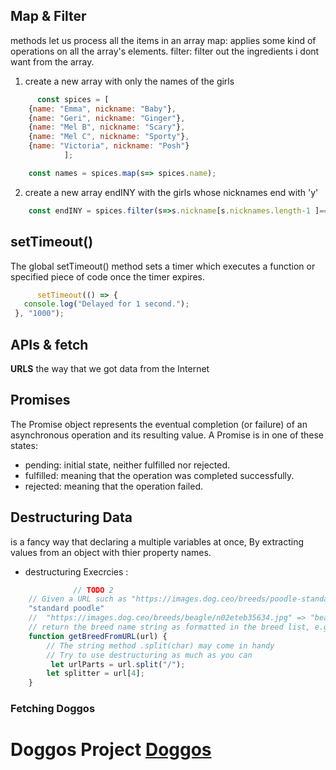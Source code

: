 
## Map & Filter 
methods let us process all the items in an array
map: applies some kind of operations on all the array's elements.
filter: filter out the ingredients i dont want from the array.
1. create a new array with only the names of the girls
```jsx
      const spices = [
    {name: "Emma", nickname: "Baby"},
    {name: "Geri", nickname: "Ginger"},
    {name: "Mel B", nickname: "Scary"},
    {name: "Mel C", nickname: "Sporty"},
    {name: "Victoria", nickname: "Posh"}
            ];

    const names = spices.map(s=> spices.name);
```
2. create a new array endINY with the girls whose nicknames end with 'y'
```jsx
    const endINY = spices.filter(s=>s.nickname[s.nicknames.length-1 ]=== 'y');
```
## setTimeout()
The global setTimeout() method sets a timer which executes a function or specified piece of code once the timer expires.
```jsx
      setTimeout(() => {
   console.log("Delayed for 1 second.");
 }, "1000");
```
## APIs & fetch
**URLS** the way that we got data from the Internet

## Promises
The Promise object represents the eventual completion (or failure) of an asynchronous operation and its resulting value.      A Promise is in one of these states:

- pending: initial state, neither fulfilled nor rejected.      
- fulfilled: meaning that the operation was completed successfully.      
- rejected: meaning that the operation failed.      
## Destructuring Data
is a fancy way that declaring a multiple variables at once, By extracting values from an object with thier property names.
* destructuring Execrcies :
```jsx
              // TODO 2
    // Given a URL such as "https://images.dog.ceo/breeds/poodle-standard/n02113799_2280.jpg" => 
    "standard poodle"
    //  "https://images.dog.ceo/breeds/beagle/n02eteb35634.jpg" => "beagle"
    // return the breed name string as formatted in the breed list, e.g. "standard poodle"
    function getBreedFromURL(url) {
        // The string method .split(char) may come in handy
        // Try to use destructuring as much as you can
         let urlParts = url.split("/");
        let splitter = url[4];
    }
```
### Fetching Doggos
# Doggos Project [Doggos](file:///C:/Users/PALpro/Downloads/Doggo%20Fetch.html"Doggos")
